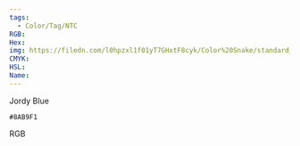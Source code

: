 ```yaml
---
tags:
  - Color/Tag/NTC
RGB:
Hex:
img: https://filedn.com/l0hpzxl1f01yT7GHxtF8cyk/Color%20Snake/standard_csv_to_svg/8AB9F1.svg
CMYK:
HSL:
Name:
---
```

Jordy Blue
```palette
#8AB9F1
```
RGB
